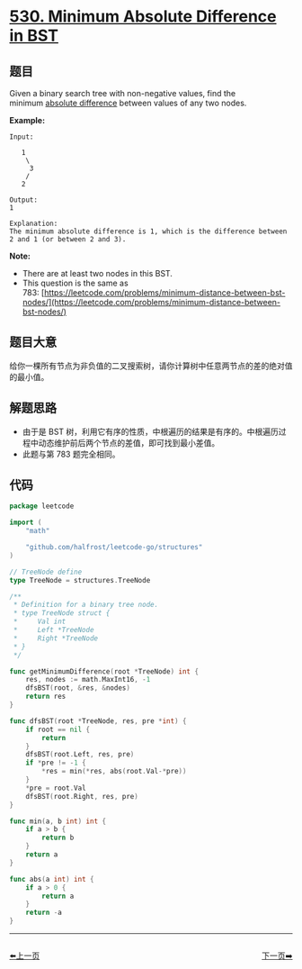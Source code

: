# [530. Minimum Absolute Difference in BST](https://leetcode.com/problems/minimum-absolute-difference-in-bst/)


## 题目

Given a binary search tree with non-negative values, find the minimum [absolute difference](https://en.wikipedia.org/wiki/Absolute_difference) between values of any two nodes.

**Example:**

```
Input:

   1
    \
     3
    /
   2

Output:
1

Explanation:
The minimum absolute difference is 1, which is the difference between 2 and 1 (or between 2 and 3).
```

**Note:**

- There are at least two nodes in this BST.
- This question is the same as 783: [https://leetcode.com/problems/minimum-distance-between-bst-nodes/](https://leetcode.com/problems/minimum-distance-between-bst-nodes/)

## 题目大意

给你一棵所有节点为非负值的二叉搜索树，请你计算树中任意两节点的差的绝对值的最小值。

## 解题思路

- 由于是 BST 树，利用它有序的性质，中根遍历的结果是有序的。中根遍历过程中动态维护前后两个节点的差值，即可找到最小差值。
- 此题与第 783 题完全相同。

## 代码

```go
package leetcode

import (
	"math"

	"github.com/halfrost/leetcode-go/structures"
)

// TreeNode define
type TreeNode = structures.TreeNode

/**
 * Definition for a binary tree node.
 * type TreeNode struct {
 *     Val int
 *     Left *TreeNode
 *     Right *TreeNode
 * }
 */

func getMinimumDifference(root *TreeNode) int {
	res, nodes := math.MaxInt16, -1
	dfsBST(root, &res, &nodes)
	return res
}

func dfsBST(root *TreeNode, res, pre *int) {
	if root == nil {
		return
	}
	dfsBST(root.Left, res, pre)
	if *pre != -1 {
		*res = min(*res, abs(root.Val-*pre))
	}
	*pre = root.Val
	dfsBST(root.Right, res, pre)
}

func min(a, b int) int {
	if a > b {
		return b
	}
	return a
}

func abs(a int) int {
	if a > 0 {
		return a
	}
	return -a
}
```


----------------------------------------------
<div style="display: flex;justify-content: space-between;align-items: center;">
<p><a href="https://books.halfrost.com/leetcode/ChapterFour/0500~0599/0529.Minesweeper/">⬅️上一页</a></p>
<p><a href="https://books.halfrost.com/leetcode/ChapterFour/0500~0599/0532.K-diff-Pairs-in-an-Array/">下一页➡️</a></p>
</div>
